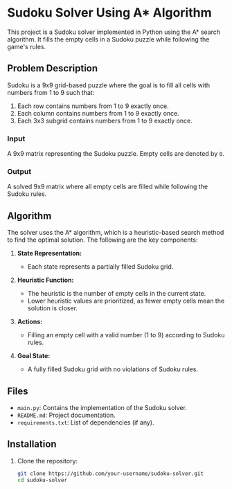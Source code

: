# Sudoku Solver Using A* Algorithm

This project is a Sudoku solver implemented in Python using the A\* search algorithm. It fills the empty cells in a Sudoku puzzle while following the game's rules.

## Problem Description

Sudoku is a 9x9 grid-based puzzle where the goal is to fill all cells with numbers from 1 to 9 such that:  
1. Each row contains numbers from 1 to 9 exactly once.  
2. Each column contains numbers from 1 to 9 exactly once.  
3. Each 3x3 subgrid contains numbers from 1 to 9 exactly once.  

### Input  
A 9x9 matrix representing the Sudoku puzzle. Empty cells are denoted by `0`.

### Output  
A solved 9x9 matrix where all empty cells are filled while following the Sudoku rules.

## Algorithm

The solver uses the A\* algorithm, which is a heuristic-based search method to find the optimal solution. The following are the key components:  

1. **State Representation:**  
   - Each state represents a partially filled Sudoku grid.  

2. **Heuristic Function:**  
   - The heuristic is the number of empty cells in the current state.  
   - Lower heuristic values are prioritized, as fewer empty cells mean the solution is closer.  

3. **Actions:**  
   - Filling an empty cell with a valid number (1 to 9) according to Sudoku rules.  

4. **Goal State:**  
   - A fully filled Sudoku grid with no violations of Sudoku rules.  

## Files

- `main.py`: Contains the implementation of the Sudoku solver.
- `README.md`: Project documentation.
- `requirements.txt`: List of dependencies (if any).

## Installation

1. Clone the repository:
   ```bash
   git clone https://github.com/your-username/sudoku-solver.git
   cd sudoku-solver
